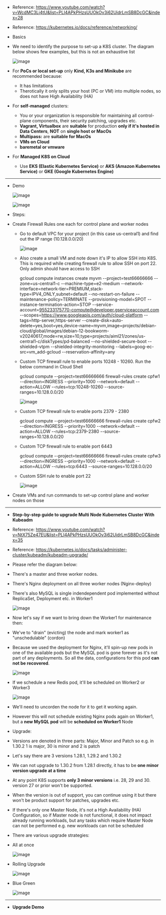 - Reference: https://www.youtube.com/watch?v=WcdMC3Lj4tU&list=PLl4APkPHzsUUOkOv3i62UidrLmSB8DcGC&index=28
- Reference: https://kubernetes.io/docs/reference/networking/

- Basics
 - We need to identify the purpose to set-up a K8S cluster. The diagram below shows few examples, but this is not an exhaustive list

   ![image](https://github.com/user-attachments/assets/2510713f-ac07-4c08-b118-333626c05029)

 - For **PoCs or local set-up** only **Kind, K3s and Minikube** are recommended because:
   - It has limitations
   - Therotically it only splits your host (PC or VM) into multiple nodes, so does not have High Availability (HA)
 - For **self-managed** clusters:
   - You or your organization is responsible for maintaining all control-plane components, their security patching, upgrades etc.
   - **Vagrant, Virtualbox** are **suitable** for production **only if it's hosted in Data Centers**, **NOT** on **single host or MacOs**  
   - **Multipass:** are **suitable for MacOs**
   - **VMs on Cloud**
   - **baremetal or vmware**
 - For **Managed K8S on Cloud**
   - Use **EKS (Elastic Kubernetes Service)** or **AKS (Amazon Kubernetes Service)** or **GKE (Google Kubernetes Engine)**

-----------------------------------------
- Demo

  ![image](https://github.com/user-attachments/assets/a6a89dfb-10b0-49d7-b31d-bbee48a58bdb)

  
  ![image](https://github.com/user-attachments/assets/c2e56142-b49c-4373-8cda-1f8831df7a52)


- Steps:
 - Create Firewall Rules one each for control plane and worker nodes
   - Go to default VPC for your project (in this case us-central1) and find out the IP range (10.128.0.0/20)

      ![image](https://github.com/user-attachments/assets/32bb7692-10d5-4768-a317-e4666c227ed3)

   - Also create a small VM and note down it's IP to allow SSH into K8S. This is required while creating firewall rule to allow SSH on port 22. Only admin should have access to SSH

        gcloud compute instances create myvm --project=test66666666 --zone=us-central1-c --machine-type=e2-medium --network-interface=network-tier=PREMIUM,stack-type=IPV4_ONLY,subnet=default --no-restart-on-failure --maintenance-policy=TERMINATE --provisioning-model=SPOT --instance-termination-action=STOP --service-account=955233175770-compute@developer.gserviceaccount.com --scopes=https://www.googleapis.com/auth/cloud-platform --tags=http-server,https-server --create-disk=auto-delete=yes,boot=yes,device-name=myvm,image=projects/debian-cloud/global/images/debian-12-bookworm-v20240617,mode=rw,size=10,type=projects/aiml21/zones/us-central1-c/diskTypes/pd-balanced --no-shielded-secure-boot --shielded-vtpm --shielded-integrity-monitoring --labels=goog-ec-src=vm_add-gcloud --reservation-affinity=any
 
   - Custom TCP firewall rule to enable ports 10248 - 10260. Run the below command in Cloud Shell

        gcloud compute --project=test66666666 firewall-rules create cpfw1 --direction=INGRESS --priority=1000 --network=default --action=ALLOW --rules=tcp:10248-10260 --source-ranges=10.128.0.0/20

       ![image](https://github.com/user-attachments/assets/1a1701ce-0080-4c95-ac6d-306ea02c98e5)

   - Custom TCP firewall rule to enable ports 2379 - 2380

        gcloud compute --project=test66666666 firewall-rules create cpfw2 --direction=INGRESS --priority=1000 --network=default --action=ALLOW --rules=tcp:2379-2380 --source-ranges=10.128.0.0/20
     
   - Custom TCP firewall rule to enable port 6443

       gcloud compute --project=test66666666 firewall-rules create cpfw3 --direction=INGRESS --priority=1000 --network=default --action=ALLOW --rules=tcp:6443 --source-ranges=10.128.0.0/20
        
   - Custom SSH rule to enable port 22


      ![image](https://github.com/user-attachments/assets/29f6fc53-57db-40b4-9aa0-23da9193a7e0)

        
     
 - Create VMs and run commands to set-up control plane and worker nodes on those

       

    
   
--------------------------------------------- 
- **Step-by-step guide to upgrade Multi Node Kubernetes Cluster With Kubeadm**
  
- Reference: https://www.youtube.com/watch?v=NtX75Ze47EU&list=PLl4APkPHzsUUOkOv3i62UidrLmSB8DcGC&index=35
- Reference: https://kubernetes.io/docs/tasks/administer-cluster/kubeadm/kubeadm-upgrade/

- Please refer the diagram below:
 - There's a master and three worker nodes.
 - There's Nginx deployment on all three worker nodes (Nginx-deploy)
 - There's also MySQL is single indendependent pod implemented without ReplicaSet, Deployment etc. in Worker1

    ![image](https://github.com/user-attachments/assets/b15bd50d-3318-4582-b985-55ec79c8b123)


- Now let's say if we want to bring down the Worker1 for maintenance then:
 - We've to "drain" (evicting) the node and mark worker1 as "unschedulable" (cordon)
 - Because we used the deployment for Nginx, it'll spin-up new pods in one of the available pods but the MySQL pod is gone forever as it's not part of any deployments. So all the data, configurations for this pod **can not be recovered**.

    ![image](https://github.com/user-attachments/assets/2cdfb10d-fed0-4ae0-bfbe-126ee36d3fa8)

 - If we schedule a new Redis pod, it'll be scheduled on Worker2 or Worker3

    ![image](https://github.com/user-attachments/assets/a21657a6-da5b-43d1-a96f-4217f84799c0)

 - We'll need to uncorden the node for it to get it working again.  
  - However this will not schedule existing Nginx pods again on Worker1, but a **new MySQL pod** will be **scheduled on Worker1** Node

- Upgrade:
 - Versions are denoted in three parts: Major, Minor and Patch so e.g. in 1.30.2 1 is major, 30 is minor and 2 is patch
 - Let's say there are 3 versions 1.28.1, 1.29.2 and 1.30.2
 - We can not upgrade to 1.30.2 from 1.28.1 directly, it has to be **one minor version upgrade at a time**
 - At any point K8S supports **only 3 minor versions** i.e. 28, 29 and 30. version 27 or prior won't be supported.
 - When the version is out of support, you can continue using it but there won't be product support for patches, upgrades etc.
 - If there's only one Master Node, it's not a High Availability (HA) Configuration, so if Master node is not functional, it does not impact already running workloads, but any tasks which require Master Node can not be performed e.g. new workloads can not be scheduled
 - There are various upgrade strategies:
  - All at once

    ![image](https://github.com/user-attachments/assets/2f6c73ab-9d94-4a73-9813-4f525fdc5a43)

  - Rolling Upgrade

    ![image](https://github.com/user-attachments/assets/4717996b-4b92-4934-a7c6-9e23e46576db)

  - Blue Green

    ![image](https://github.com/user-attachments/assets/8c516e9b-5d97-43cc-a1cd-479ab0ca4d13)

 
----------------------------------
 - **Upgrade Demo**
